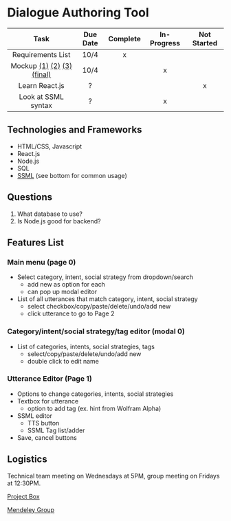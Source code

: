 # Dialogue Authoring Tool
|Task|Due Date|Complete|In-Progress|Not Started|
|:---------:|:---------:|:---------:|:---------:|:---------:|
|Requirements List|10/4|x| | |
|Mockup [(1)](https://drive.google.com/open?id=0B3ds3_lwLn5cRko5MXpoTGtyYmZ2M0pGd1V0RkwtUUMtUW1N) [(2)](https://drive.google.com/open?id=0B3ds3_lwLn5cdGhtc04xV0JmTUhXcFBrbTdpallzVDRSWUhZ) [(3)](https://drive.google.com/a/andrew.cmu.edu/file/d/0B5Ld76XPX3BHeEtnQkM1SmZhV1kwcGpvQVE0YWZDNVFWME9r/view?usp=sharing) [(final)](https://drive.google.com/open?id=0B3ds3_lwLn5cRTQ5cEpMQk5QeVVSYl9XWXhUb1VORnI5cXNN)|10/4| |x| |
|Learn React.js|?| | |x|
|Look at SSML syntax|?| |x||

## Technologies and Frameworks
* HTML/CSS, Javascript
* React.js
* Node.js
* SQL
* [SSML](http://www.cepstral.com/en/tutorials/view/ssml) (see bottom for common usage)

## Questions
1. What database to use?
2. Is Node.js good for backend?

## Features List
### Main menu (page 0)
* Select category, intent, social strategy from dropdown/search
  + add new as option for each
  + can pop up modal editor
* List of all utterances that match category, intent, social strategy
  + select checkbox/copy/paste/delete/undo/add new
  + click utterance to go to Page 2
### Category/intent/social strategy/tag editor (modal 0)
* List of categories, intents, social strategies, tags
  + select/copy/paste/delete/undo/add new
  + double click to edit name
### Utterance Editor (Page 1)
* Options to change categories, intents, social strategies
* Textbox for utterance
  + option to add tag (ex. hint from Wolfram Alpha)
* SSML editor
  + TTS button
  + SSML Tag list/adder
* Save, cancel buttons

## Logistics
Technical team meeting on Wednesdays at 5PM, group meeting on Fridays at 12:30PM.

[Project Box](https://cmu.box.com/s/bksvdkoy27pxg2k0lm80stzrf0y5pgp6)

[Mendeley Group](https://www.mendeley.com/community/rapt-fall-2017-interns/)

